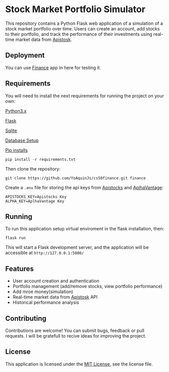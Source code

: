 # Stock Market Portfolio Simulator

This repository contains a Python Flask web application of a simulation of a stock market portfolio over time. Users can create an account, add stocks to their portfolio, and track the performance of their investments using real-time market data from [Apistosk](https://rapidapi.com/api4stocks/api/apistocks/).

## Deployment

You can use [Finance](http://yoaquin.pythonanywhere.com/) app in here for testing it.

## Requirements

You will need to install the next requirements for running the project on your own:

[Python3.x](https://www.python.org/downloads/)

[Flask](https://flask.palletsprojects.com/en/2.2.x/installation/)

[Sqlite](https://sqlite.org/index.html)

[Database Setup](./DATABASE.MD)

[Pip installs](./requirements.txt)
```
pip install -r requirements.txt
```

Then clone the repository:
```
git clone https://github.com/YoAquinJs/cs50finance.git finance
```

Create a `.env` file for storing the api keys from [Apistocks](https://rapidapi.com/api4stocks/api/apistocks/) and [AplhaVantage](https://www.alphavantage.co/):
```
APISTOCKS_KEY=Apistocks Key
ALPHA_KEY=AplhaVantage Key
```

## Running 

To run this application setup virtual enviroment in the flask installation, then:
```
flask run
```

This will start a Flask development server, and the application will be accessible at `http://127.0.0.1:5000/`

## Features

- User account creation and authentication
- Portfolio management (add/remove stocks, view portfolio performance)
- Add mroe money(simulation) 
- Real-time market data from [Apistosk](https://rapidapi.com/api4stocks/api/apistocks/) API
- Historical performance analysis

## Contributing

Contributions are welcome! You can submit bugs, feedback or pull requests. I will be gratefull to recive ideas for improving the project.

## License

This application is licensed under the [MIT License](https://opensource.org/licenses/MIT), see the license file.
